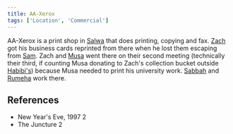 ```yaml
---
title: AA-Xerox
tags: ['Location', 'Commercial']
---
```

AA-Xerox is a print shop in [Salwa](wiki/salwa.md) that does printing, copying and fax. [Zach](wiki/zach.md) got his business cards reprinted from there when he lost them escaping from [Sam](wiki/sam.md). Zach and [Musa](wiki/musa.md) went there on their second meeting (technically their third, if counting Musa donating to Zach's collection bucket outside [Habibi's](wiki/habibis.md)) because Musa needed to print his university work. [Sabbah](wiki/sabbah.md) and [Rumeha](wiki/rumeha.md) work there.

## References
- New Year's Eve, 1997 2
- The Juncture 2
